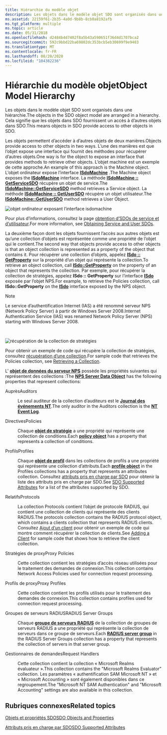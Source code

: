 ```yaml
---
title: Hiérarchie du modèle objet
description: Les objets dans le modèle objet SDO sont organisés dans une hiérarchie. Cela signifie que les objets dans SDO fournissent un accès à d’autres objets dans SDO.
ms.assetid: 22159f61-2b35-4a0d-9b8b-8cb0a8192afb
ms.tgt_platform: multiple
ms.topic: article
ms.date: 05/31/2018
ms.openlocfilehash: d2484b4d7402f8a5b43a590651f36d4d1707bca2
ms.sourcegitcommit: 592c9bbd22ba69802dc353bcb5eb30699f9e9403
ms.translationtype: MT
ms.contentlocale: fr-FR
ms.lasthandoff: 08/20/2020
ms.locfileid: "104382236"
---
```

# <a name="object-model-hierarchy"></a><span data-ttu-id="0a669-104">Hiérarchie du modèle objet</span><span class="sxs-lookup"><span data-stu-id="0a669-104">Object Model Hierarchy</span></span>

<span data-ttu-id="0a669-105">Les objets dans le modèle objet SDO sont organisés dans une hiérarchie.</span><span class="sxs-lookup"><span data-stu-id="0a669-105">The objects in the SDO object model are arranged in a hierarchy.</span></span> <span data-ttu-id="0a669-106">Cela signifie que les objets dans SDO fournissent un accès à d’autres objets dans SDO.</span><span class="sxs-lookup"><span data-stu-id="0a669-106">This means objects in SDO provide access to other objects in SDO.</span></span>

<span data-ttu-id="0a669-107">Les objets permettent d’accéder à d’autres objets de deux manières.</span><span class="sxs-lookup"><span data-stu-id="0a669-107">Objects provide access to other objects in two ways.</span></span> <span data-ttu-id="0a669-108">L’une des manières est que l’objet expose une interface qui fournit des méthodes pour récupérer d’autres objets.</span><span class="sxs-lookup"><span data-stu-id="0a669-108">One way is for the object to expose an interface that provides methods to retrieve other objects.</span></span> <span data-ttu-id="0a669-109">L’objet machine est un exemple de cette approche.</span><span class="sxs-lookup"><span data-stu-id="0a669-109">An example of this approach is the Machine object.</span></span> <span data-ttu-id="0a669-110">L’objet ordinateur expose l’interface [**ISdoMachine**](/windows/desktop/api/sdoias/nn-sdoias-isdomachine) .</span><span class="sxs-lookup"><span data-stu-id="0a669-110">The Machine object exposes the [**ISdoMachine**](/windows/desktop/api/sdoias/nn-sdoias-isdomachine) interface.</span></span> <span data-ttu-id="0a669-111">La méthode [**ISdoMachine :: GetServiceSDO**](/windows/desktop/api/sdoias/nf-sdoias-isdomachine-getservicesdo) récupère un objet de service.</span><span class="sxs-lookup"><span data-stu-id="0a669-111">The [**ISdoMachine::GetServiceSDO**](/windows/desktop/api/sdoias/nf-sdoias-isdomachine-getservicesdo) method retrieves a Service object.</span></span> <span data-ttu-id="0a669-112">La méthode [**ISdoMachine :: GetUserSDO**](/windows/desktop/api/sdoias/nf-sdoias-isdomachine-getusersdo) récupère un objet utilisateur.</span><span class="sxs-lookup"><span data-stu-id="0a669-112">The [**ISdoMachine::GetUserSDO**](/windows/desktop/api/sdoias/nf-sdoias-isdomachine-getusersdo) method retrieves a User Object.</span></span>

![objet ordinateur exposant l’interface isdomachine](images/sdo01.png)

<span data-ttu-id="0a669-114">Pour plus d’informations, consultez la page [obtention d’SDOs de service et d’utilisateur](/windows/desktop/Nps/sdo-obtaining-service-and-user-sdos).</span><span class="sxs-lookup"><span data-stu-id="0a669-114">For more information, see [Obtaining Service and User SDOs](/windows/desktop/Nps/sdo-obtaining-service-and-user-sdos).</span></span>

<span data-ttu-id="0a669-115">La deuxième façon dont les objets fournissent l’accès aux autres objets est qu’une collection d’objets est représentée comme une propriété de l’objet qui le contient.</span><span class="sxs-lookup"><span data-stu-id="0a669-115">The second way that objects provide access to other objects is that an object collection is represented as a property of the object that contains it.</span></span> <span data-ttu-id="0a669-116">Pour récupérer une collection d’objets, appelez [**ISdo :: GetProperty**](/windows/desktop/api/sdoias/nf-sdoias-isdo-getproperty) sur la propriété d’un objet qui représente la collection.</span><span class="sxs-lookup"><span data-stu-id="0a669-116">To retrieve an object collection, call [**ISdo::GetProperty**](/windows/desktop/api/sdoias/nf-sdoias-isdo-getproperty) on the property of an object that represents the collection.</span></span> <span data-ttu-id="0a669-117">Par exemple, pour récupérer la collection de stratégies, appelez **ISdo :: GetProperty** sur l’interface [**ISdo**](/windows/desktop/api/sdoias/nn-sdoias-isdo) exposée par l’objet NPS.</span><span class="sxs-lookup"><span data-stu-id="0a669-117">For example, to retrieve the Policies collection, call **ISdo::GetProperty** on the [**ISdo**](/windows/desktop/api/sdoias/nn-sdoias-isdo) interface exposed by the NPS object.</span></span>

> [!Note]  
> <span data-ttu-id="0a669-118">Le service d’authentification Internet (IAS) a été renommé serveur NPS (Network Policy Server) à partir de Windows Server 2008.</span><span class="sxs-lookup"><span data-stu-id="0a669-118">Internet Authentication Service (IAS) was renamed Network Policy Server (NPS) starting with Windows Server 2008.</span></span>

 

![récupération de la collection de stratégies](images/sdo02.png)

<span data-ttu-id="0a669-120">Pour obtenir un exemple de code qui récupère la collection de stratégies, consultez [récupération d’une collection](/windows/desktop/Nps/sdo-retrieving-a-collection).</span><span class="sxs-lookup"><span data-stu-id="0a669-120">For sample code that retrieves the Policies collection, see [Retrieving a Collection](/windows/desktop/Nps/sdo-retrieving-a-collection).</span></span>

<span data-ttu-id="0a669-121">L' [**objet de données du serveur NPS**](/windows/desktop/api/sdoias/ne-sdoias-iasproperties) possède les propriétés suivantes qui représentent des collections :</span><span class="sxs-lookup"><span data-stu-id="0a669-121">The [**NPS Server Data Object**](/windows/desktop/api/sdoias/ne-sdoias-iasproperties) has the following properties that represent collections:</span></span>

<dl> <dt>

<span data-ttu-id="0a669-122"><span id="Auditors"></span><span id="auditors"></span><span id="AUDITORS"></span>Auprès</span><span class="sxs-lookup"><span data-stu-id="0a669-122"><span id="Auditors"></span><span id="auditors"></span><span id="AUDITORS"></span>Auditors</span></span>
</dt> <dd>

<span data-ttu-id="0a669-123">Le seul auditeur de la collection d’auditeurs est le [**Journal des événements NT**](/windows/desktop/api/sdoias/ne-sdoias-nteventlogproperties).</span><span class="sxs-lookup"><span data-stu-id="0a669-123">The only auditor in the Auditors collection is the [**NT Event Log**](/windows/desktop/api/sdoias/ne-sdoias-nteventlogproperties).</span></span>

</dd> <dt>

<span data-ttu-id="0a669-124"><span id="Policies"></span><span id="policies"></span><span id="POLICIES"></span>Directives</span><span class="sxs-lookup"><span data-stu-id="0a669-124"><span id="Policies"></span><span id="policies"></span><span id="POLICIES"></span>Policies</span></span>
</dt> <dd>

<span data-ttu-id="0a669-125">Chaque [**objet de stratégie**](/windows/desktop/api/sdoias/ne-sdoias-policyproperties) a une propriété qui représente une collection de conditions.</span><span class="sxs-lookup"><span data-stu-id="0a669-125">Each [**policy object**](/windows/desktop/api/sdoias/ne-sdoias-policyproperties) has a property that represents a collection of conditions.</span></span>

</dd> <dt>

<span data-ttu-id="0a669-126"><span id="Profiles"></span><span id="profiles"></span><span id="PROFILES"></span>Profils</span><span class="sxs-lookup"><span data-stu-id="0a669-126"><span id="Profiles"></span><span id="profiles"></span><span id="PROFILES"></span>Profiles</span></span>
</dt> <dd>

<span data-ttu-id="0a669-127">Chaque [**objet de profil**](/windows/desktop/api/sdoias/ne-sdoias-profileproperties) dans les collections de profils a une propriété qui représente une collection d’attributs.</span><span class="sxs-lookup"><span data-stu-id="0a669-127">Each [**profile object**](/windows/desktop/api/sdoias/ne-sdoias-profileproperties) in the Profiles collections has a property that represents an attributes collection.</span></span> <span data-ttu-id="0a669-128">Consultez [attributs pris en charge par SDO](/windows/desktop/Nps/sdo-sdo-supported-attributes) pour obtenir la liste des attributs pris en charge par SDO.</span><span class="sxs-lookup"><span data-stu-id="0a669-128">See [SDO Supported Attributes](/windows/desktop/Nps/sdo-sdo-supported-attributes) for a list of the attributes supported by SDO.</span></span>

</dd> <dt>

<span data-ttu-id="0a669-129"><span id="Protocols"></span><span id="protocols"></span><span id="PROTOCOLS"></span>Relatifs</span><span class="sxs-lookup"><span data-stu-id="0a669-129"><span id="Protocols"></span><span id="protocols"></span><span id="PROTOCOLS"></span>Protocols</span></span>
</dt> <dd>

<span data-ttu-id="0a669-130">La collection Protocols contient l’objet de protocole RADIUS, qui contient une collection de clients qui représente des clients RADIUS.</span><span class="sxs-lookup"><span data-stu-id="0a669-130">The protocols collection contains the RADIUS protocol object, which contains a clients collection that represents RADIUS clients.</span></span> <span data-ttu-id="0a669-131">Consultez [Ajout d’un client](/windows/desktop/Nps/sdo-adding-a-client) pour obtenir un exemple de code qui montre comment récupérer la collection de clients.</span><span class="sxs-lookup"><span data-stu-id="0a669-131">See [Adding a Client](/windows/desktop/Nps/sdo-adding-a-client) for sample code that shows how to retrieve the client collection.</span></span>

</dd> <dt>

<span data-ttu-id="0a669-132"><span id="Proxy_Policies"></span><span id="proxy_policies"></span><span id="PROXY_POLICIES"></span>Stratégies de proxy</span><span class="sxs-lookup"><span data-stu-id="0a669-132"><span id="Proxy_Policies"></span><span id="proxy_policies"></span><span id="PROXY_POLICIES"></span>Proxy Policies</span></span>
</dt> <dd>

<span data-ttu-id="0a669-133">Cette collection contient les stratégies d’accès réseau utilisées pour le traitement des demandes de connexion.</span><span class="sxs-lookup"><span data-stu-id="0a669-133">This collection contains Network Access Policies used for connection request processing.</span></span>

</dd> <dt>

<span data-ttu-id="0a669-134"><span id="Proxy_Profiles"></span><span id="proxy_profiles"></span><span id="PROXY_PROFILES"></span>Profils de proxy</span><span class="sxs-lookup"><span data-stu-id="0a669-134"><span id="Proxy_Profiles"></span><span id="proxy_profiles"></span><span id="PROXY_PROFILES"></span>Proxy Profiles</span></span>
</dt> <dd>

<span data-ttu-id="0a669-135">Cette collection contient les profils utilisés pour le traitement des demandes de connexion.</span><span class="sxs-lookup"><span data-stu-id="0a669-135">This collection contains profiles used for connection request processing.</span></span>

</dd> <dt>

<span data-ttu-id="0a669-136"><span id="RADIUS_Server_Groups"></span><span id="radius_server_groups"></span><span id="RADIUS_SERVER_GROUPS"></span>Groupes de serveurs RADIUS</span><span class="sxs-lookup"><span data-stu-id="0a669-136"><span id="RADIUS_Server_Groups"></span><span id="radius_server_groups"></span><span id="RADIUS_SERVER_GROUPS"></span>RADIUS Server Groups</span></span>
</dt> <dd>

<span data-ttu-id="0a669-137">Chaque [**groupe de serveurs RADIUS**](/windows/desktop/api/sdoias/ne-sdoias-radiusservergroupproperties) de la collection de groupes de serveurs RADIUS a une propriété qui représente la collection de serveurs dans ce groupe de serveurs.</span><span class="sxs-lookup"><span data-stu-id="0a669-137">Each [**RADIUS server group**](/windows/desktop/api/sdoias/ne-sdoias-radiusservergroupproperties) in the RADIUS Server Groups collection has a property that represents the collection of servers in that server group.</span></span>

</dd> <dt>

<span data-ttu-id="0a669-138"><span id="Request_Handlers"></span><span id="request_handlers"></span><span id="REQUEST_HANDLERS"></span>Gestionnaires de demandes</span><span class="sxs-lookup"><span data-stu-id="0a669-138"><span id="Request_Handlers"></span><span id="request_handlers"></span><span id="REQUEST_HANDLERS"></span>Request Handlers</span></span>
</dt> <dd>

<span data-ttu-id="0a669-139">Cette collection contient la collection « Microsoft Realms évaluateur ».</span><span class="sxs-lookup"><span data-stu-id="0a669-139">This collection contains the "Microsoft Realms Evaluator" collection.</span></span> <span data-ttu-id="0a669-140">Les paramètres « authentification SAM Microsoft NT » et « Microsoft Accounting » sont également disponibles dans ce regroupement.</span><span class="sxs-lookup"><span data-stu-id="0a669-140">The "Microsoft NT SAM Authentication" and "Microsoft Accounting" settings are also available in this collection.</span></span>

</dd> </dl>

## <a name="related-topics"></a><span data-ttu-id="0a669-141">Rubriques connexes</span><span class="sxs-lookup"><span data-stu-id="0a669-141">Related topics</span></span>

<dl> <dt>

[<span data-ttu-id="0a669-142">Objets et propriétés SDO</span><span class="sxs-lookup"><span data-stu-id="0a669-142">SDO Objects and Properties</span></span>](/windows/desktop/Nps/sdo-objects-and-properties)
</dt> <dt>

[<span data-ttu-id="0a669-143">Attributs pris en charge par SDO</span><span class="sxs-lookup"><span data-stu-id="0a669-143">SDO Supported Attributes</span></span>](/windows/desktop/Nps/sdo-sdo-supported-attributes)
</dt> </dl>

 

 